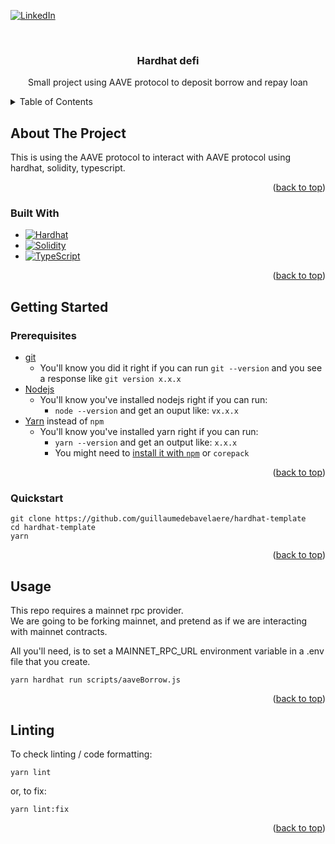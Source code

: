<a name="readme-top"></a>
[![LinkedIn][linkedin-shield]][linkedin-url]

<!-- PROJECT LOGO -->
<br />
<div align="center">

<h3 align="center">Hardhat defi</h3>

  <p align="center">
    Small project using AAVE protocol to deposit borrow and repay loan
    <br />
  </p>
</div>

<!-- TABLE OF CONTENTS -->
<details>
  <summary>Table of Contents</summary>
  <ol>
    <li>
      <a href="#about-the-project">About The Project</a>
      <ul>
        <li><a href="#built-with">Built With</a></li>
      </ul>
    </li>
    <li>
      <a href="#getting-started">Getting Started</a>
      <ul>
        <li><a href="#prerequisites">Prerequisites</a></li>
        <li><a href="#quickstart">Quickstart</a></li>
      </ul>
    </li>
    <li><a href="#usage">Usage</a></li>
    <li><a href="#linting">Linting</a></li>
  </ol>
</details>

<!-- ABOUT THE PROJECT -->

## About The Project

This is using the AAVE protocol to interact with AAVE protocol using hardhat, solidity, typescript.

<p align="right">(<a href="#readme-top">back to top</a>)</p>

### Built With

-   [![Hardhat][HArdhat]][Hardhat-url]
-   [![Solidity][Solidity]][Solidity-url]
-   [![TypeScript][Typescript]][Typescript-url]

<p align="right">(<a href="#readme-top">back to top</a>)</p>

<!-- GETTING STARTED -->

## Getting Started

### Prerequisites

-   [git](https://git-scm.com/book/en/v2/Getting-Started-Installing-Git)
    -   You'll know you did it right if you can run `git --version` and you see a response like `git version x.x.x`
-   [Nodejs](https://nodejs.org/en/)
    -   You'll know you've installed nodejs right if you can run:
        -   `node --version` and get an ouput like: `vx.x.x`
-   [Yarn](https://yarnpkg.com/getting-started/install) instead of `npm`
    -   You'll know you've installed yarn right if you can run:
        -   `yarn --version` and get an output like: `x.x.x`
        -   You might need to [install it with `npm`](https://classic.yarnpkg.com/lang/en/docs/install/) or `corepack`

<p align="right">(<a href="#readme-top">back to top</a>)</p>

### Quickstart

```
git clone https://github.com/guillaumedebavelaere/hardhat-template
cd hardhat-template
yarn
```

<p align="right">(<a href="#readme-top">back to top</a>)</p>

<!-- USAGE EXAMPLES -->

## Usage

This repo requires a mainnet rpc provider.  
We are going to be forking mainnet, and pretend as if we are interacting with mainnet contracts.

All you'll need, is to set a MAINNET_RPC_URL environment variable in a .env file that you create.

```
yarn hardhat run scripts/aaveBorrow.js
```

<p align="right">(<a href="#readme-top">back to top</a>)</p>



<!-- LINTING -->

## Linting

To check linting / code formatting:

```
yarn lint
```

or, to fix:

```
yarn lint:fix
```

<p align="right">(<a href="#readme-top">back to top</a>)</p>

<!-- MARKDOWN LINKS & IMAGES -->
<!-- https://www.markdownguide.org/basic-syntax/#reference-style-links -->

[linkedin-shield]: https://img.shields.io/badge/-LinkedIn-black.svg?style=for-the-badge&logo=linkedin&colorB=555
[linkedin-url]: https://linkedin.com/in/gdebavelaere
[product-screenshot]: images/screenshot.png
[Hardhat]: https://img.shields.io/badge/-Hardhat-white.svg?style=for-the-badge&logo=hardhat&colorB=EFF77E
[Hardhat-url]: https://hardhat.org/
[Solidity]: https://img.shields.io/badge/-Solidity-black.svg?style=for-the-badge&logo=solidity&colorB=555
[Solidity-url]: https://docs.soliditylang.org/en/develop/
[Typescript]: https://img.shields.io/badge/-Typescript-black.svg?style=for-the-badge&logo=typescript&colorB=35495E
[Typescript-url]: https://www.typescriptlang.org/
